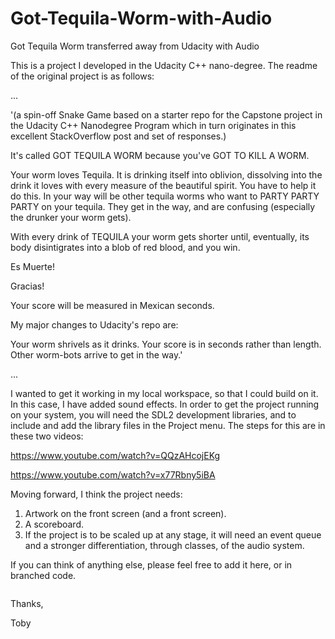 # Got-Tequila-Worm-with-Audio
Got Tequila Worm transferred away from Udacity with Audio

This is a project I developed in the Udacity C++ nano-degree. 
The readme of the original project is as follows: 

...

'(a spin-off Snake Game based on a starter repo for the Capstone project in the Udacity C++ Nanodegree Program which in turn originates in this excellent StackOverflow post and set of responses.)

It's called GOT TEQUILA WORM because you've GOT TO KILL A WORM.

Your worm loves Tequila. It is drinking itself into oblivion, dissolving into the drink it loves with every measure of the beautiful spirit. You have to help it do this. In your way will be other tequila worms who want to PARTY PARTY PARTY on your tequila. They get in the way, and are confusing (especially the drunker your worm gets).

With every drink of TEQUILA your worm gets shorter until, eventually, its body disintigrates into a blob of red blood, and you win.

Es Muerte!

Gracias!

Your score will be measured in Mexican seconds.

My major changes to Udacity's repo are:

Your worm shrivels as it drinks.
Your score is in seconds rather than length.
Other worm-bots arrive to get in the way.'

...

I wanted to get it working in my local workspace, so that I could build on it. In this case, I have added sound effects. In order to get the project running on your system, you will need the SDL2 development libraries, and to include and add the library files in the Project menu. The steps for this are in these two videos:

https://www.youtube.com/watch?v=QQzAHcojEKg

https://www.youtube.com/watch?v=x77Rbny5iBA

Moving forward, I think the project needs:
1) Artwork on the front screen (and a front screen).
2) A scoreboard.
3) If the project is to be scaled up at any stage, it will need an event queue and a stronger differentiation, through classes, of the audio system.

If you can think of anything else, please feel free to add it here, or in branched code.

![]()

Thanks,

Toby
